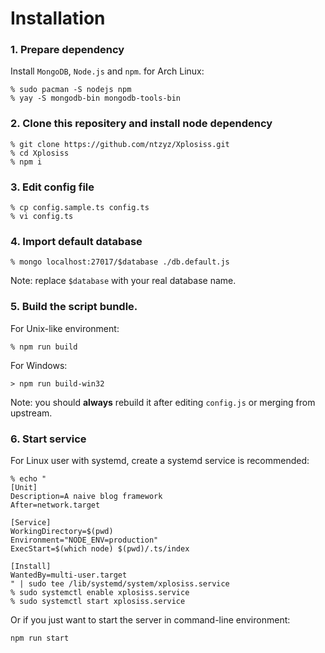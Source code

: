 # Installation

### 1. Prepare dependency

Install `MongoDB`, `Node.js` and `npm`. for Arch Linux:

```
% sudo pacman -S nodejs npm
% yay -S mongodb-bin mongodb-tools-bin
```

### 2. Clone this repositery and install node dependency

```
% git clone https://github.com/ntzyz/Xplosiss.git
% cd Xplosiss
% npm i
```

### 3. Edit config file
```
% cp config.sample.ts config.ts
% vi config.ts
```

### 4. Import default database
```
% mongo localhost:27017/$database ./db.default.js
```
Note: replace `$database` with your real database name.

### 5. Build the script bundle.

For Unix-like environment:
```
% npm run build
```

For Windows:
```
> npm run build-win32
```

Note: you should **always** rebuild it after editing `config.js` or merging from upstream.

### 6. Start service

For Linux user with systemd, create a systemd service is recommended:

```
% echo "
[Unit]
Description=A naive blog framework
After=network.target

[Service]
WorkingDirectory=$(pwd)
Environment="NODE_ENV=production"
ExecStart=$(which node) $(pwd)/.ts/index

[Install]
WantedBy=multi-user.target
" | sudo tee /lib/systemd/system/xplosiss.service
% sudo systemctl enable xplosiss.service
% sudo systemctl start xplosiss.service
```

Or if you just want to start the server in command-line environment:

```
npm run start
```
